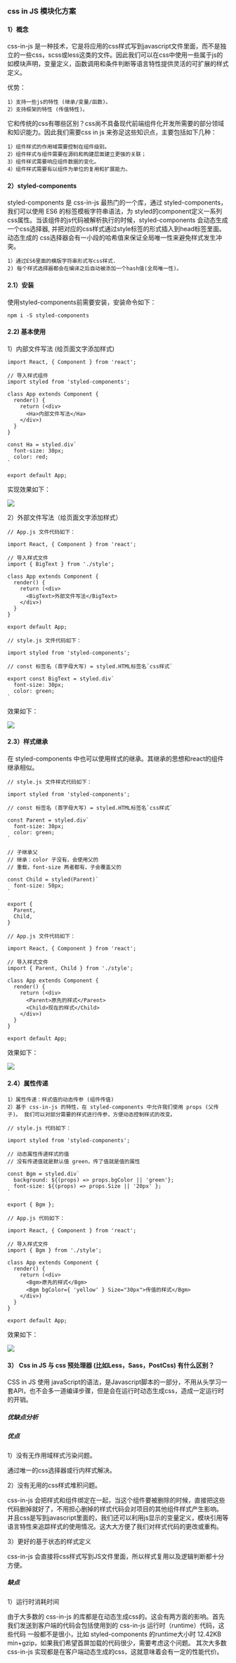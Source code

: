 
### css in JS 模块化方案

#### 1）概念

css-in-js 是一种技术，它是将应用的css样式写到javascript文件里面，而不是独立的一些css，scss或less这类的文件。因此我们可以在css中使用一些属于js的如模块声明，变量定义，函数调用和条件判断等语言特性提供灵活的可扩展的样式定义。

优势：
```
1）支持一些js的特性 (继承/变量/函数)。
2）支持框架的特性 (传值特性)。
```
它和传统的css有哪些区别？css尚不具备现代前端组件化开发所需要的部分领域和知识能力。因此我们需要css in js 来弥足这些知识点，主要包括如下几种：
```
1）组件样式的作用域需要控制在组件级别。
2）组件样式与组件需要在源码和构建层面建立更强的关联；
3）组件样式需要响应组件数据的变化。
4）组件样式需要有以组件为单位的复用和扩展能力。
```
#### 2）styled-components

styled-components 是 css-in-js 最热门的一个库，通过 styled-components，我们可以使用 ES6 的标签模板字符串语法，为 styled的component定义一系列css属性。当该组件的js代码被解析执行的时候，styled-components 会动态生成一个css选择器, 并把对应的css样式通过style标签的形式插入到head标签里面。动态生成的
css选择器会有一小段的哈希值来保证全局唯一性来避免样式发生冲突。
```
1）通过ES6里面的模版字符串形式写css样式.
2) 每个样式选择器都会在编译之后自动被添加一个hash值(全局唯一性)。
```
#### 2.1）安装 

使用styled-components前需要安装，安装命令如下：
```
npm i -S styled-components
```
#### 2.2) 基本使用

1）内部文件写法 (给页面文字添加样式)
```
import React, { Component } from 'react';

// 导入样式组件
import styled from 'styled-components';

class App extends Component { 
  render() { 
    return (<div>
      <Ha>内部文件写法</Ha>
    </div>)
  }
}

const Ha = styled.div`
  font-size: 30px;
  color: red;
`

export default App;
```
实现效果如下：

<img src="https://raw.githubusercontent.com/kongzhi0707/front-end-learn/master/css/images/9.png" /> <br />

2）外部文件写法（给页面文字添加样式）
```
// App.js 文件代码如下：

import React, { Component } from 'react';

// 导入样式文件
import { BigText } from './style';

class App extends Component { 
  render() { 
    return (<div>
      <BigText>外部文件写法</BigText>
    </div>)
  }
}

export default App;

// style.js 文件代码如下：

import styled from 'styled-components';

// const 标签名 (首字母大写) = styled.HTML标签名`css样式`

export const BigText = styled.div`
  font-size: 30px;
  color: green;
`
```
效果如下：

<img src="https://raw.githubusercontent.com/kongzhi0707/front-end-learn/master/css/images/10.png" /> <br />

#### 2.3）样式继承

在 styled-components 中也可以使用样式的继承。其继承的思想和react的组件继承相似。
```
// style.js 文件样式代码如下：

import styled from 'styled-components';

// const 标签名 (首字母大写) = styled.HTML标签名`css样式`

const Parent = styled.div`
  font-size: 30px;
  color: green;
`

// 子继承父
// 继承：color 子没有，会使用父的
// 重载，font-size 两者都有，子会覆盖父的

const Child = styled(Parent)`
  font-size: 50px;
`

export { 
  Parent,
  Child,
}

// App.js 文件代码如下：

import React, { Component } from 'react';

// 导入样式文件
import { Parent, Child } from './style';

class App extends Component { 
  render() { 
    return (<div>
      <Parent>原先的样式</Parent>
      <Child>现在的样式</Child>
    </div>)
  }
}

export default App;
```
效果如下：

<img src="https://raw.githubusercontent.com/kongzhi0707/front-end-learn/master/css/images/11.png" /> <br />

#### 2.4）属性传递
```
1）属性传递：样式值的动态传参 (组件传值)
2）基于 css-in-js 的特性，在 styled-components 中允许我们使用 props (父传子)。 我们可以对部分需要的样式进行传参，方便动态控制样式的改变。
```
```
// style.js 代码如下：

import styled from 'styled-components';

// 动态属性传递样式的值
// 没有传递值就是默认值 green，传了值就是值的属性

const Bgm = styled.div`
  background: ${(props) => props.bgColor || 'green'};
  font-size: ${(props) => props.Size || '20px' };
`

export { Bgm };

// App.js 代码如下：

import React, { Component } from 'react';

// 导入样式文件
import { Bgm } from './style';

class App extends Component { 
  render() { 
    return (<div>
      <Bgm>原先的样式</Bgm>
      <Bgm bgColor={ 'yellow' } Size="30px">传值的样式</Bgm>
    </div>)
  }
}

export default App;
```
效果如下：

<img src="https://raw.githubusercontent.com/kongzhi0707/front-end-learn/master/css/images/12.png" /> <br />

#### 3） Css in JS 与 css 预处理器 (比如Less，Sass，PostCss) 有什么区别？

CSS in JS 使用 javaScript的语法，是Javascript脚本的一部分，不用从头学习一套API，也不会多一道编译步骤，但是会在运行时动态生成css，造成一定运行时的开销。

##### 优缺点分析

##### 优点

1）没有无作用域样式污染问题。

通过唯一的css选择器或行内样式解决。

2）没有无用的css样式堆积问题。

css-in-js 会把样式和组件绑定在一起，当这个组件要被删除的时候，直接把这些代码删掉就好了，不用担心删掉的样式代码会对项目的其他组件样式产生影响。
并且css是写到javascript里面的，我们还可以利用js显示的变量定义，模块引用等语言特性来追踪样式的使用情况。这大大方便了我们对样式代码的更改或重构。

3）更好的基于状态的样式定义

css-in-js 会直接将css样式写到JS文件里面，所以样式复用以及逻辑判断都十分方便。

##### 缺点

1）运行时消耗时间

由于大多数的 css-in-js 的库都是在动态生成css的。这会有两方面的影响。首先我们发送到客户端的代码会包括使用到的 css-in-js 运行时（runtime）代码，这些代码
一般都不是很小，比如 styled-components 的runtime大小时 12.42KB min+gzip，如果我们希望首屏加载的代码很少，需要考虑这个问题。
其次大多数 css-in-js 实现都是在客户端动态生成的css，这就意味着会有一定的性能代价。








